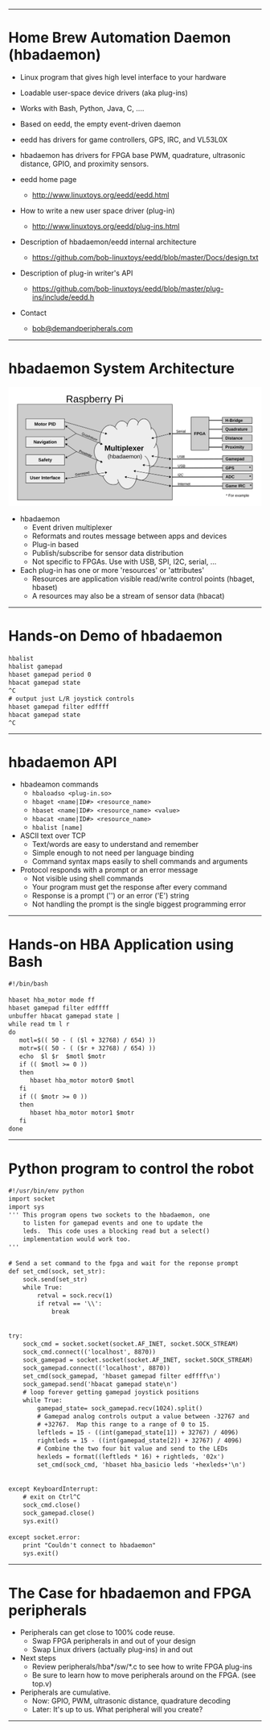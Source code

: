 <!-- $theme: gaia -->
<!-- template: invert -->

---

# Home Brew Automation Daemon (hbadaemon)

* Linux program that gives high level interface to your hardware
* Loadable user-space device drivers (aka plug-ins)
* Works with Bash, Python, Java, C, ....
* Based on eedd, the empty event-driven daemon
* eedd has drivers for game controllers, GPS, IRC, and VL53L0X
* hbadaemon has drivers for FPGA base PWM, quadrature, ultrasonic
distance, GPIO, and proximity sensors.


* eedd home page
  - http://www.linuxtoys.org/eedd/eedd.html
* How to write a new user space driver (plug-in)
  - http://www.linuxtoys.org/eedd/plug-ins.html
* Description of hbadaemon/eedd internal architecture
  - https://github.com/bob-linuxtoys/eedd/blob/master/Docs/design.txt
* Description of plug-in writer's API
  - https://github.com/bob-linuxtoys/eedd/blob/master/plug-ins/include/eedd.h
* Contact
  - bob@demandperipherals.com

---

# hbadaemon System Architecture
![center](./images/hba_sysarch1.svg)
* hbadaemon
  * Event driven multiplexer
  * Reformats and routes message between apps and devices
  * Plug-in based
  * Publish/subscribe for sensor data distribution
  * Not specific to FPGAs.  Use with USB, SPI, I2C, serial, ...
* Each plug-in has one or more 'resources' or 'attributes'
  * Resources are application visible read/write control points (hbaget, hbaset)
  * A resources may also be a stream of sensor data (hbacat)

---

# Hands-on Demo of hbadaemon 
```
hbalist
hbalist gamepad
hbaset gamepad period 0 
hbacat gamepad state
^C
# output just L/R joystick controls
hbaset gamepad filter edffff
hbacat gamepad state
^C
```
---

# hbadaemon API

* hbadeamon commands
  * `hbaloadso <plug-in.so>`
  * `hbaget <name|ID#> <resource_name>`
  * `hbaset <name|ID#> <resource_name> <value>`
  * `hbacat <name|ID#> <resource_name>`
  * `hbalist [name]`
* ASCII text over TCP
  * Text/words are easy to understand and remember
  * Simple enough to not need per language binding
  * Command syntax maps easily to shell commands and arguments
* Protocol responds with a prompt or an error message
  * Not visible using shell commands
  * Your program must get the response after every command
  * Response is a prompt ('\') or an error ('E') string
  * Not handling the prompt is the single biggest programming error

---

# Hands-on HBA Application using Bash
```
#!/bin/bash

hbaset hba_motor mode ff
hbaset gamepad filter edffff
unbuffer hbacat gamepad state |
while read tm l r
do
   motl=$(( 50 - ( ($l + 32768) / 654) ))
   motr=$(( 50 - ( ($r + 32768) / 654) ))
   echo  $l $r  $motl $motr
   if (( $motl >= 0 ))
   then
      hbaset hba_motor motor0 $motl
   fi
   if (( $motr >= 0 ))
   then
      hbaset hba_motor motor1 $motr
   fi
done
```
---

# Python program to control the robot
```
#!/usr/bin/env python
import socket
import sys
''' This program opens two sockets to the hbadaemon, one
    to listen for gamepad events and one to update the
    leds.  This code uses a blocking read but a select()
    implementation would work too.
'''

# Send a set command to the fpga and wait for the reponse prompt
def set_cmd(sock, set_str):
    sock.send(set_str)
    while True:
        retval = sock.recv(1)
        if retval == '\\':
            break


try:
    sock_cmd = socket.socket(socket.AF_INET, socket.SOCK_STREAM)
    sock_cmd.connect(('localhost', 8870))
    sock_gamepad = socket.socket(socket.AF_INET, socket.SOCK_STREAM)
    sock_gamepad.connect(('localhost', 8870))
    set_cmd(sock_gamepad, 'hbaset gamepad filter edffff\n')
    sock_gamepad.send('hbacat gamepad state\n')
    # loop forever getting gamepad joystick positions  
    while True:
        gamepad_state= sock_gamepad.recv(1024).split()
        # Gamepad analog controls output a value between -32767 and
        # +32767.  Map this range to a range of 0 to 15.
        leftleds = 15 - ((int(gamepad_state[1]) + 32767) / 4096)
        rightleds = 15 - ((int(gamepad_state[2]) + 32767) / 4096)
        # Combine the two four bit value and send to the LEDs
        hexleds = format((leftleds * 16) + rightleds, '02x')
        set_cmd(sock_cmd, 'hbaset hba_basicio leds '+hexleds+'\n')


except KeyboardInterrupt:
    # exit on Ctrl^C
    sock_cmd.close()
    sock_gamepad.close()
    sys.exit()

except socket.error:
    print "Couldn't connect to hbadaemon"
    sys.exit()
```
---

# The Case for hbadaemon and FPGA peripherals

* Peripherals can get close to 100% code reuse.
  * Swap FPGA peripherals in and out of your design
  * Swap Linux drivers (actually plug-ins) in and out
* Next steps
  * Review peripherals/hba*/sw/*.c to see how to write FPGA plug-ins
  * Be sure to learn how to move peripherals around on the FPGA. (see top.v) 
* Peripherals are cumulative.
  * Now: GPIO, PWM, ultrasonic distance, quadrature decoding
  * Later: It's up to us.  What peripheral will you create?

---

